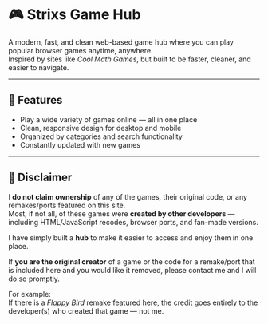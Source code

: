 # 🎮 Strixs Game Hub

A modern, fast, and clean web-based game hub where you can play popular browser games anytime, anywhere.  
Inspired by sites like *Cool Math Games*, but built to be faster, cleaner, and easier to navigate.

---

## 📌 Features
- Play a wide variety of games online — all in one place  
- Clean, responsive design for desktop and mobile  
- Organized by categories and search functionality  
- Constantly updated with new games

---

## 📜 Disclaimer
I **do not claim ownership** of any of the games, their original code, or any remakes/ports featured on this site.  
Most, if not all, of these games were **created by other developers** — including HTML/JavaScript recodes, browser ports, and fan-made versions.  

I have simply built a **hub** to make it easier to access and enjoy them in one place.  

If **you are the original creator** of a game or the code for a remake/port that is included here and you would like it removed, please contact me and I will do so promptly.

For example:  
If there is a *Flappy Bird* remake featured here, the credit goes entirely to the developer(s) who created that game — not me.
